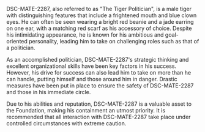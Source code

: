 DSC-MATE-2287, also referred to as "The Tiger Politician", is a male tiger with distinguishing features that include a frightened mouth and blue clown eyes. He can often be seen wearing a bright red beanie and a jade earring on one ear, with a matching red scarf as his accessory of choice. Despite his intimidating appearance, he is known for his ambitious and goal-oriented personality, leading him to take on challenging roles such as that of a politician.

As an accomplished politician, DSC-MATE-2287's strategic thinking and excellent organizational skills have been key factors in his success. However, his drive for success can also lead him to take on more than he can handle, putting himself and those around him in danger. Drastic measures have been put in place to ensure the safety of DSC-MATE-2287 and those in his immediate circle.

Due to his abilities and reputation, DSC-MATE-2287 is a valuable asset to the Foundation, making his containment an utmost priority. It is recommended that all interaction with DSC-MATE-2287 take place under controlled circumstances with extreme caution.